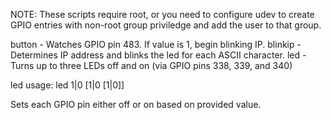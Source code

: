 NOTE: These scripts require root, or you need to configure udev to create
GPIO entries with non-root group priviledge and add the user to that group.

button - Watches GPIO pin 483. If value is 1, begin blinking IP.
blinkip - Determines IP address and blinks the led for each ASCII character.
led - Turns up to three LEDs off and on (via GPIO pins 338, 339, and 340)

led usage: led 1|0 [1|0 [1|0]]

Sets each GPIO pin either off or on based on provided value.
